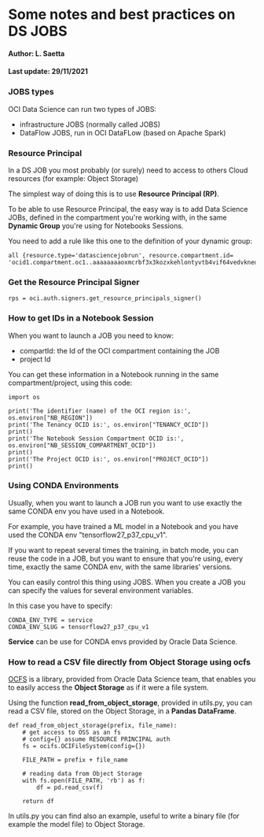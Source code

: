 # Some notes and best practices on DS JOBS

#### Author:      L. Saetta
#### Last update: 29/11/2021

### JOBS types

OCI Data Science can run two types of JOBS:
* infrastructure JOBS (normally called JOBS)
* DataFlow JOBS, run in OCI DataFLow (based on Apache Spark)

### Resource Principal

In a DS JOB you most probably (or surely) need to access to others Cloud resources (for example: Object Storage)

The simplest way of doing this is to use **Resource Principal (RP)**.

To be able to use Resource Principal, the easy way is to add Data Science JOBs, defined in the compartment you're working with, in the same **Dynamic Group** you're using for Notebooks Sessions.

You need to add a rule like this one to the definition of your dynamic group:

```
all {resource.type='datasciencejobrun', resource.compartment.id= 'ocid1.compartment.oc1..aaaaaaaaoxmcrbf3x3kozxkehlontyvtb4vif64vedvkneqv3b6rozumpxzq'}
```

### Get the Resource Principal Signer

```
rps = oci.auth.signers.get_resource_principals_signer()
```

### How to get IDs in a Notebook Session

When you want to launch a JOB you need to know:
* compartId: the Id of the OCI compartment containing the JOB
* project Id

You can get these information in a Notebook running in the same compartment/project, using this code:

```
import os

print('The identifier (name) of the OCI region is:', os.environ["NB_REGION"])
print('The Tenancy OCID is:', os.environ["TENANCY_OCID"])
print()
print('The Notebook Session Compartment OCID is:', os.environ["NB_SESSION_COMPARTMENT_OCID"])
print()
print('The Project OCID is:', os.environ["PROJECT_OCID"])
print()
```

### Using CONDA Environments

Usually, when you want to launch a JOB run you want to use exactly the same CONDA env you have used in a Notebook.

For example, you have trained a ML model in a Notebook and you have used the CONDA env "tensorflow27_p37_cpu_v1". 

If you want to repeat several times the training, in batch mode, you can reuse the code in a JOB, but you want to ensure that you're using, every time, exactly the same CONDA env, with the same libraries' versions.

You can easily control this thing using JOBS. When you create a JOB you can specify the values for several environment variables.

In this case you have to specify:

```
CONDA_ENV_TYPE = service
CONDA_ENV_SLUG = tensorflow27_p37_cpu_v1
```

**Service** can be use for CONDA envs provided by Oracle Data Science.


### How to read a CSV file directly from Object Storage using ocfs

[OCFS](https://docs.oracle.com/en-us/iaas/tools/ocifs-sdk/latest/index.html) is a library, provided from Oracle Data Science team, that enables you to easily access the **Object Storage** as if it were a file system.

Using the function **read_from_object_storage**, provided in utils.py, you can read a CSV file, stored on the Object Storage, in a **Pandas DataFrame**.

```
def read_from_object_storage(prefix, file_name):
    # get access to OSS as an fs
    # config={} assume RESOURCE PRINCIPAL auth
    fs = ocifs.OCIFileSystem(config={})
    
    FILE_PATH = prefix + file_name
    
    # reading data from Object Storage
    with fs.open(FILE_PATH, 'rb') as f:
        df = pd.read_csv(f)
    
    return df
```

In utils.py you can find also an example, useful to write a binary file (for example the model file) to Object Storage.
